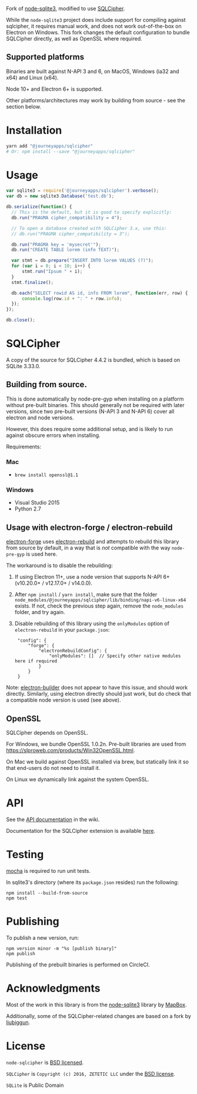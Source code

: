 Fork of [node-sqlite3](https://github.com/mapbox/node-sqlite3), modified to use [SQLCipher](https://www.zetetic.net/sqlcipher/).

While the `node-sqlite3` project does include support for compiling against sqlcipher, it requires manual work, and does not work out-of-the-box on Electron on Windows. This fork changes the default configuration to bundle SQLCipher directly, as well as OpenSSL where required.

## Supported platforms

Binaries are built against N-API 3 and 6, on MacOS, Windows (ia32 and x64) and Linux (x64).

Node 10+ and Electron 6+ is supported.

Other platforms/architectures may work by building from source - see the section below.

# Installation

```sh
yarn add "@journeyapps/sqlcipher"
# Or: npm install --save "@journeyapps/sqlcipher"
```

# Usage

``` js
var sqlite3 = require('@journeyapps/sqlcipher').verbose();
var db = new sqlite3.Database('test.db');

db.serialize(function() {
  // This is the default, but it is good to specify explicitly:
  db.run("PRAGMA cipher_compatibility = 4");

  // To open a database created with SQLCipher 3.x, use this:
  // db.run("PRAGMA cipher_compatibility = 3");

  db.run("PRAGMA key = 'mysecret'");
  db.run("CREATE TABLE lorem (info TEXT)");

  var stmt = db.prepare("INSERT INTO lorem VALUES (?)");
  for (var i = 0; i < 10; i++) {
      stmt.run("Ipsum " + i);
  }
  stmt.finalize();

  db.each("SELECT rowid AS id, info FROM lorem", function(err, row) {
      console.log(row.id + ": " + row.info);
  });
});

db.close();
```

# SQLCipher

A copy of the source for SQLCipher 4.4.2 is bundled, which is based on SQLite 3.33.0.

## Building from source.

This is done automatically by node-pre-gyp when installing on a platform without pre-built binaries. This should generally
not be required with later versions, since two pre-built versions (N-API 3 and N-API 6) cover all electron and node versions.

However, this does require some additional setup, and is likely to run against obscure errors when installing.

Requirements:

### Mac

 * `brew install openssl@1.1`

### Windows

 * Visual Studio 2015
 * Python 2.7

## Usage with electron-forge / electron-rebuild

[electron-forge](https://www.electronforge.io/) uses [electron-rebuild](https://github.com/electron/electron-rebuild) and attempts to rebuild this library from source by default, in a way
that is _not_ compatible with the way `node-pre-gyp` is used here.

The workaround is to disable the rebuilding:
1. If using Electron 11+, use a node version that supports N-API 6+ (v10.20.0+ / v12.17.0+ / v14.0.0).
2. After `npm install` / `yarn install`, make sure that the folder `node_modules/@journeyapps/sqlcipher/lib/binding/napi-v6-linux-x64` exists.
   If not, check the previous step again, remove the `node_modules` folder, and try again.
3. Disable rebuilding of this library using the `onlyModules` option of `electron-rebuild` in your `package.json`:

        "config": {
            "forge": {
                "electronRebuildConfig": {
                    "onlyModules": []  // Specify other native modules here if required
                }
            }
        }

Note: [electron-builder](https://www.electron.build/) does not appear to have this issue, and should work directly.
Similarly, using electron directly should just work, but do check that a compatible node version is used (see above). 

## OpenSSL

SQLCipher depends on OpenSSL.

For Windows, we bundle OpenSSL 1.0.2n. Pre-built libraries are used from https://slproweb.com/products/Win32OpenSSL.html.

On Mac we build against OpenSSL installed via brew, but statically link it so that end-users do not need to install it.

On Linux we dynamically link against the system OpenSSL.

# API

See the [API documentation](https://github.com/mapbox/node-sqlite3/wiki) in the wiki.

Documentation for the SQLCipher extension is available [here](https://www.zetetic.net/sqlcipher/sqlcipher-api/).

# Testing

[mocha](https://github.com/visionmedia/mocha) is required to run unit tests.

In sqlite3's directory (where its `package.json` resides) run the following:

    npm install --build-from-source
    npm test

# Publishing

To publish a new version, run:

    npm version minor -m "%s [publish binary]"
    npm publish

Publishing of the prebuilt binaries is performed on CircleCI.

# Acknowledgments

Most of the work in this library is from the [node-sqlite3](https://github.com/mapbox/node-sqlite3) library by [MapBox](https://mapbox.com/).

Additionally, some of the SQLCipher-related changes are based on a fork by [liubiggun](https://github.com/liubiggun/node-sqlite3).

# License

`node-sqlcipher` is [BSD licensed](./LICENSE).

`SQLCipher` is `Copyright (c) 2016, ZETETIC LLC` under the [BSD license](https://github.com/sqlcipher/sqlcipher/blob/master/LICENSE).

`SQLite` is Public Domain

